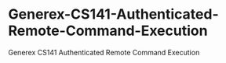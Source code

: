 # Generex-CS141-Authenticated-Remote-Command-Execution
Generex CS141 Authenticated Remote Command Execution
